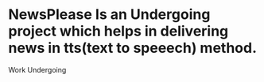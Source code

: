 # NewsPlease Is an Undergoing project which helps in delivering news in tts(text to speeech) method.
Work Undergoing
